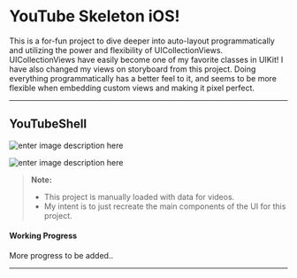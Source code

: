 YouTube Skeleton iOS!
===================

This is a for-fun project to dive deeper into auto-layout programmatically and utilizing the power and flexibility of UICollectionViews. 
UICollectionViews have easily become one of my favorite classes in UIKit! 
I have also changed my views on storyboard from this project. Doing everything programmatically has a better feel to it, and seems to be more flexible when embedding custom views and making it pixel perfect.

----------

YouTubeShell
-------------
![enter image description here](http://i558.photobucket.com/albums/ss26/vincent_chau1/1_zps7jsihuld.jpg)

![enter image description here](http://i558.photobucket.com/albums/ss26/vincent_chau1/2_zpsqoc2a33o.jpg)
> **Note:**
> - This project is manually loaded with data for videos. 
> - My intent is to just recreate the main components of the UI for this project.


#### <i class="icon-file"></i> Working Progress

More progress to be added..


----------



